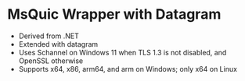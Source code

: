 # MsQuic Wrapper with Datagram

- Derived from .NET
- Extended with datagram
- Uses Schannel on Windows 11 when TLS 1.3 is not disabled, and OpenSSL otherwise
- Supports x64, x86, arm64, and arm on Windows; only x64 on Linux